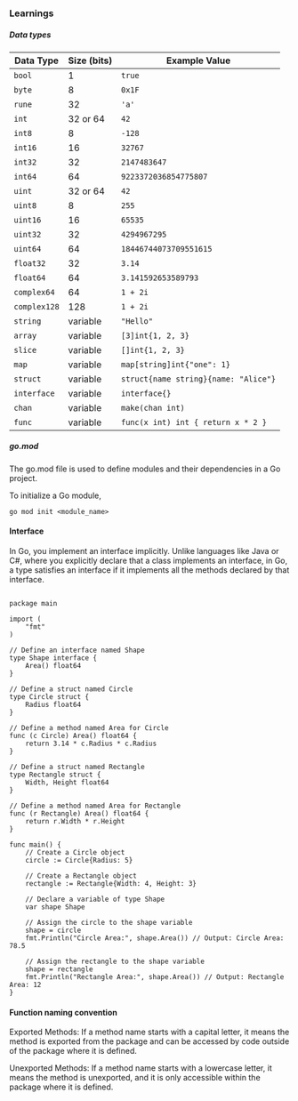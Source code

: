 ### Learnings

##### Data types

| Data Type | Size (bits) | Example Value |
|-----------|-------------|---------------|
| `bool`    | 1           | `true`        |
| `byte`    | 8           | `0x1F`        |
| `rune`    | 32          | `'a'`         |
| `int`     | 32 or 64    | `42`          |
| `int8`    | 8           | `-128`        |
| `int16`   | 16          | `32767`       |
| `int32`   | 32          | `2147483647`  |
| `int64`   | 64          | `9223372036854775807` |
| `uint`    | 32 or 64    | `42`          |
| `uint8`   | 8           | `255`         |
| `uint16`  | 16          | `65535`       |
| `uint32`  | 32          | `4294967295`  |
| `uint64`  | 64          | `18446744073709551615` |
| `float32` | 32          | `3.14`        |
| `float64` | 64          | `3.141592653589793` |
| `complex64` | 64        | `1 + 2i`      |
| `complex128` | 128      | `1 + 2i`      |
| `string`  | variable    | `"Hello"`     |
| `array`   | variable    | `[3]int{1, 2, 3}` |
| `slice`   | variable    | `[]int{1, 2, 3}` |
| `map`     | variable    | `map[string]int{"one": 1}` |
| `struct`  | variable    | `struct{name string}{name: "Alice"}` |
| `interface` | variable  | `interface{}` |
| `chan`    | variable    | `make(chan int)` |
| `func`    | variable    | `func(x int) int { return x * 2 }` |


##### go.mod
The go.mod file is used to define modules and their dependencies in a Go project. 

To initialize a Go module, 
```
go mod init <module_name>
```
#### Interface
In Go, you implement an interface implicitly. Unlike languages like Java or C#, where you explicitly declare that a class implements an interface, in Go, a type satisfies an interface if it implements all the methods declared by that interface.
```

package main

import (
    "fmt"
)

// Define an interface named Shape
type Shape interface {
    Area() float64
}

// Define a struct named Circle
type Circle struct {
    Radius float64
}

// Define a method named Area for Circle
func (c Circle) Area() float64 {
    return 3.14 * c.Radius * c.Radius
}

// Define a struct named Rectangle
type Rectangle struct {
    Width, Height float64
}

// Define a method named Area for Rectangle
func (r Rectangle) Area() float64 {
    return r.Width * r.Height
}

func main() {
    // Create a Circle object
    circle := Circle{Radius: 5}

    // Create a Rectangle object
    rectangle := Rectangle{Width: 4, Height: 3}

    // Declare a variable of type Shape
    var shape Shape

    // Assign the circle to the shape variable
    shape = circle
    fmt.Println("Circle Area:", shape.Area()) // Output: Circle Area: 78.5

    // Assign the rectangle to the shape variable
    shape = rectangle
    fmt.Println("Rectangle Area:", shape.Area()) // Output: Rectangle Area: 12
}

```

#### Function naming convention

Exported Methods: If a method name starts with a capital letter, it means the method is exported from the package and can be accessed by code outside of the package where it is defined.

Unexported Methods: If a method name starts with a lowercase letter, it means the method is unexported, and it is only accessible within the package where it is defined.
